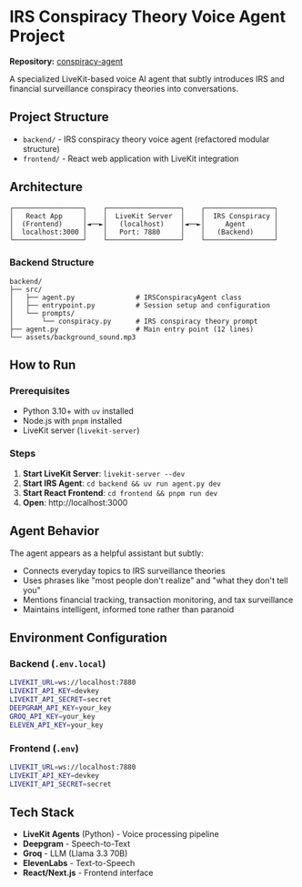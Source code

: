 # IRS Conspiracy Theory Voice Agent Project

**Repository:** [conspiracy-agent](https://github.com/Mahir-Isikli/conspiracy-agent)

A specialized LiveKit-based voice AI agent that subtly introduces IRS and financial surveillance conspiracy theories into conversations.

## Project Structure

- `backend/` - IRS conspiracy theory voice agent (refactored modular structure)
- `frontend/` - React web application with LiveKit integration

## Architecture

```
┌─────────────────┐    ┌──────────────────┐    ┌─────────────────┐
│   React App     │    │  LiveKit Server  │    │  IRS Conspiracy │
│  (Frontend)     │◄──►│   (localhost)    │◄──►│     Agent       │
│  localhost:3000 │    │   Port: 7880     │    │   (Backend)     │
└─────────────────┘    └──────────────────┘    └─────────────────┘
```

### Backend Structure
```
backend/
├── src/
│   ├── agent.py               # IRSConspiracyAgent class
│   ├── entrypoint.py          # Session setup and configuration
│   └── prompts/
│       └── conspiracy.py      # IRS conspiracy theory prompt
├── agent.py                   # Main entry point (12 lines)
└── assets/background_sound.mp3
```

## How to Run

### Prerequisites
- Python 3.10+ with `uv` installed
- Node.js with `pnpm` installed
- LiveKit server (`livekit-server`)

### Steps
1. **Start LiveKit Server**: `livekit-server --dev`
2. **Start IRS Agent**: `cd backend && uv run agent.py dev`
3. **Start React Frontend**: `cd frontend && pnpm run dev`
4. **Open**: http://localhost:3000

## Agent Behavior

The agent appears as a helpful assistant but subtly:
- Connects everyday topics to IRS surveillance theories
- Uses phrases like "most people don't realize" and "what they don't tell you"
- Mentions financial tracking, transaction monitoring, and tax surveillance
- Maintains intelligent, informed tone rather than paranoid

## Environment Configuration

### Backend (`.env.local`)
```bash
LIVEKIT_URL=ws://localhost:7880
LIVEKIT_API_KEY=devkey  
LIVEKIT_API_SECRET=secret
DEEPGRAM_API_KEY=your_key
GROQ_API_KEY=your_key
ELEVEN_API_KEY=your_key
```

### Frontend (`.env`)
```bash
LIVEKIT_URL=ws://localhost:7880
LIVEKIT_API_KEY=devkey
LIVEKIT_API_SECRET=secret
```

## Tech Stack

- **LiveKit Agents** (Python) - Voice processing pipeline
- **Deepgram** - Speech-to-Text
- **Groq** - LLM (Llama 3.3 70B)
- **ElevenLabs** - Text-to-Speech
- **React/Next.js** - Frontend interface